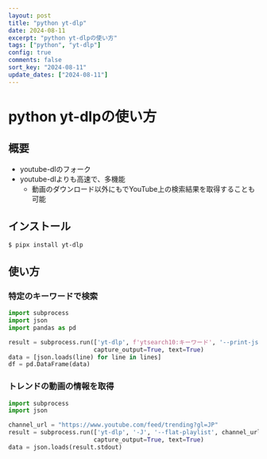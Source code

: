 ```yaml
---
layout: post
title: "python yt-dlp"
date: 2024-08-11
excerpt: "python yt-dlpの使い方"
tags: ["python", "yt-dlp"]
config: true
comments: false
sort_key: "2024-08-11"
update_dates: ["2024-08-11"]
---
```


# python yt-dlpの使い方

## 概要
 - youtube-dlのフォーク
 - youtube-dlよりも高速で、多機能
   - 動画のダウンロード以外にもでYouTube上の検索結果を取得することも可能

## インストール

```console
$ pipx install yt-dlp
```

## 使い方

### 特定のキーワードで検索

```python
import subprocess
import json
import pandas as pd

result = subprocess.run(['yt-dlp', f'ytsearch10:キーワード', '--print-json', '--skip-download'], 
                        capture_output=True, text=True)
data = [json.loads(line) for line in lines]
df = pd.DataFrame(data)
```

### トレンドの動画の情報を取得

```python
import subprocess
import json

channel_url = "https://www.youtube.com/feed/trending?gl=JP"
result = subprocess.run(['yt-dlp', '-J', '--flat-playlist', channel_url], 
                        capture_output=True, text=True)
data = json.loads(result.stdout)
```
